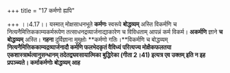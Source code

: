 +++
title = "17 कर्मणो ह्यपि"

+++
।।4.17।। यस्मात् मोक्षसाधनभूते **कर्मणः** स्वरूपे **बोद्धव्यम्** अस्ति
विकर्मणि च नित्यनैमित्तिककाम्यकर्मरूपेण तत्साधनद्रव्यार्जनाद्याकारेण च
विविधताम् आपन्नं कर्म विकर्म। **अकर्मणि** ज्ञाने **च बोद्धव्यम्** अस्ति।
**गहना** दुर्विज्ञाना मुमुक्षोः **कर्मणो गतिः।**विकर्मणि च बोद्धव्यम्
**नित्यनैमित्तिककाम्यद्रव्यार्जनादौ कर्मणि फलभेदकृतं वैविध्यं परित्यज्य
मोक्षैकफलतया एकशास्त्रार्थत्वानुसन्धानम् तदेतद्व्यवसायात्मिका बुद्धिरेका
(गीता 2।41) इत्यत्र एव उक्तम् इति न इह प्रपञ्च्यते। कर्माकर्मणोः
बोद्धव्यम् आह**
